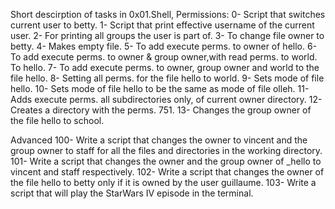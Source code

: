 Short descirption of tasks in 0x01.Shell, Permissions:
0- Script that switches current user to betty.
1- Script that print effective username of the current user.
2- For printing all groups the user is part of.
3- To change file owner to betty.
4- Makes empty file.
5- To add execute perms. to owner of hello.
6- To add execute perms. to owner & group owner,with read perms. to world. To hello.
7- To add execute perms. to owner, group owner and world to the file hello.
8- Setting all perms. for the file hello to world.
9- Sets mode of file hello.
10- Sets mode of file hello to be the same as mode of file olleh.
11- Adds execute perms. all subdirectories only, of current owner directory.
12- Creates a directory with the perms. 751.
13- Changes the group owner of the file hello to school.

Advanced
100- Write a script that changes the owner to vincent and the group owner to staff for all the files and directories in the working directory.
101- Write a script that changes the owner and the group owner of _hello to vincent and staff respectively.
102- Write a script that changes the owner of the file hello to betty only if it is owned by the user guillaume.
103- Write a script that will play the StarWars IV episode in the terminal.
